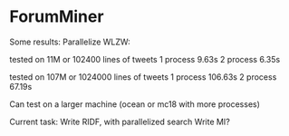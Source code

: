 ForumMiner
==========

Some results:
Parallelize WLZW:

tested on 11M or 102400 lines of tweets
1 process 9.63s
2 process 6.35s

tested on 107M or 1024000 lines of tweets
1 process 106.63s
2 process 67.19s

Can test on a larger machine (ocean or mc18 with more processes)

Current task:
Write RIDF, with parallelized search
Write MI?
